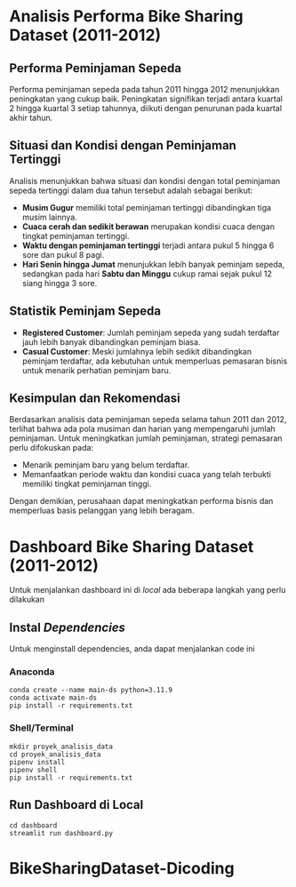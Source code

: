 # Analisis Performa Bike Sharing Dataset (2011-2012)

## Performa Peminjaman Sepeda

Performa peminjaman sepeda pada tahun 2011 hingga 2012 menunjukkan peningkatan yang cukup baik. Peningkatan signifikan terjadi antara kuartal 2 hingga kuartal 3 setiap tahunnya, diikuti dengan penurunan pada kuartal akhir tahun.

## Situasi dan Kondisi dengan Peminjaman Tertinggi

Analisis menunjukkan bahwa situasi dan kondisi dengan total peminjaman sepeda tertinggi dalam dua tahun tersebut adalah sebagai berikut:

- **Musim Gugur** memiliki total peminjaman tertinggi dibandingkan tiga musim lainnya.
- **Cuaca cerah dan sedikit berawan** merupakan kondisi cuaca dengan tingkat peminjaman tertinggi.
- **Waktu dengan peminjaman tertinggi** terjadi antara pukul 5 hingga 6 sore dan pukul 8 pagi.
- **Hari Senin hingga Jumat** menunjukkan lebih banyak peminjam sepeda, sedangkan pada hari **Sabtu dan Minggu** cukup ramai sejak pukul 12 siang hingga 3 sore.

## Statistik Peminjam Sepeda

- **Registered Customer**: Jumlah peminjam sepeda yang sudah terdaftar jauh lebih banyak dibandingkan peminjam biasa.
- **Casual Customer**: Meski jumlahnya lebih sedikit dibandingkan peminjam terdaftar, ada kebutuhan untuk memperluas pemasaran bisnis untuk menarik perhatian peminjam baru.

## Kesimpulan dan Rekomendasi

Berdasarkan analisis data peminjaman sepeda selama tahun 2011 dan 2012, terlihat bahwa ada pola musiman dan harian yang mempengaruhi jumlah peminjaman. Untuk meningkatkan jumlah peminjaman, strategi pemasaran perlu difokuskan pada:

- Menarik peminjam baru yang belum terdaftar.
- Memanfaatkan periode waktu dan kondisi cuaca yang telah terbukti memiliki tingkat peminjaman tinggi.

Dengan demikian, perusahaan dapat meningkatkan performa bisnis dan memperluas basis pelanggan yang lebih beragam.

# Dashboard Bike Sharing Dataset (2011-2012)

Untuk menjalankan dashboard ini di _local_ ada beberapa langkah yang perlu dilakukan

## Instal _Dependencies_

Untuk menginstall dependencies, anda dapat menjalankan code ini

### Anaconda

```
conda create --name main-ds python=3.11.9
conda activate main-ds
pip install -r requirements.txt
```

### Shell/Terminal

```
mkdir proyek_analisis_data
cd proyek_analisis_data
pipenv install
pipenv shell
pip install -r requirements.txt
```

## Run Dashboard di Local

```
cd dashboard
streamlit run dashboard.py
```
# BikeSharingDataset-Dicoding
